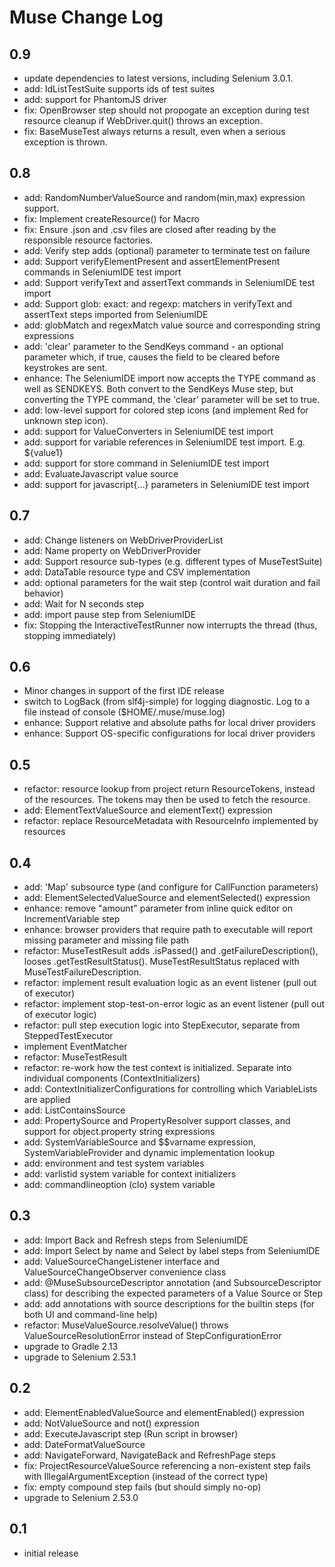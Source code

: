 # Muse Change Log

## 0.9
- update dependencies to latest versions, including Selenium 3.0.1.
- add: IdListTestSuite supports ids of test suites
- add: support for PhantomJS driver
- fix: OpenBrowser step should not propogate an exception during test resource cleanup if WebDriver.quit() throws an exception.
- fix: BaseMuseTest always returns a result, even when a serious exception is thrown. 

## 0.8
- add: RandomNumberValueSource and random(min,max) expression support.
- fix: Implement createResource() for Macro
- fix: Ensure .json and .csv files are closed after reading by the responsible resource factories.
- add: Verify step adds (optional) parameter to terminate test on failure
- add: Support verifyElementPresent and assertElementPresent commands in SeleniumIDE test import
- add: Support verifyText and assertText commands in SeleniumIDE test import
- add: Support glob: exact: and regexp: matchers in verifyText and assertText steps imported from SeleniumIDE
- add: globMatch and regexMatch value source and corresponding string expressions
- add: 'clear' parameter to the SendKeys command - an optional parameter which, if true, causes the field to be cleared before keystrokes are sent.
- enhance: The SeleniumIDE import now accepts the TYPE command as well as SENDKEYS. Both convert to the SendKeys Muse step, but converting the TYPE command, the 'clear' parameter will be set to true.
- add: low-level support for colored step icons (and implement Red for unknown step icon).
- add: support for ValueConverters in SeleniumIDE test import
- add: support for variable references in SeleniumIDE test import. E.g. ${value1}
- add: support for store command in SeleniumIDE test import
- add: EvaluateJavascript value source
- add: support for javascript{...} parameters in SeleniumIDE test import

## 0.7
- add: Change listeners on WebDriverProviderList
- add: Name property on WebDriverProvider
- add: Support resource sub-types (e.g. different types of MuseTestSuite)
- add: DataTable resource type and CSV implementation
- add: optional parameters for the wait step (control wait duration and fail behavior)
- add: Wait for N seconds step
- add: import pause step from SeleniumIDE
- fix: Stopping the InteractiveTestRunner now interrupts the thread (thus, stopping immediately)

## 0.6
- Minor changes in support of the first IDE release
- switch to LogBack (from slf4j-simple) for logging diagnostic. Log to a file instead of console ($HOME/.muse/muse.log) 
- enhance: Support relative and absolute paths for local driver providers
- enhance: Support OS-specific configurations for local driver providers

## 0.5
- refactor: resource lookup from project return ResourceTokens, instead of the resources. The tokens may then be used to fetch the resource.
- add: ElementTextValueSource and elementText() expression
- refactor: replace ResourceMetadata with ResourceInfo implemented by resources

## 0.4
- add: 'Map' subsource type (and configure for CallFunction parameters)
- add: ElementSelectedValueSource and elementSelected() expression
- enhance: remove "amount" parameter from inline quick editor on IncrementVariable step
- enhance: browser providers that require path to executable will report missing parameter and missing file path
- refactor: MuseTestResult adds .isPassed() and .getFailureDescription(), looses .getTestResultStatus(). MuseTestResultStatus replaced with MuseTestFailureDescription.
- refactor: implement result evaluation logic as an event listener (pull out of executor)
- refactor: implement stop-test-on-error logic as an event listener (pull out of executor logic)
- refactor: pull step execution logic into StepExecutor, separate from SteppedTestExecutor
- implement EventMatcher
- refactor: MuseTestResult
- refactor: re-work how the test context is initialized. Separate into individual components (ContextInitializers)
- add: ContextInitializerConfigurations for controlling which VariableLists are applied 
- add: ListContainsSource
- add: PropertySource and PropertyResolver support classes, and support for object.property string expressions
- add: SystemVariableSource and $$varname expression, SystemVariableProvider and dynamic implementation lookup
- add: environment and test system variables
- add: varlistid system variable for context initializers
- add: commandlineoption (clo) system variable

## 0.3

- add: Import Back and Refresh steps from SeleniumIDE
- add: Import Select by name and Select by label steps from SeleniumIDE
- add: ValueSourceChangeListener interface and ValueSourceChangeObserver convenience class
- add: @MuseSubsourceDescriptor annotation (and SubsourceDescriptor class) for describing the expected parameters of a Value Source or Step
- add: add annotations with source descriptions for the builtin steps (for both UI and command-line help) 
- refactor: MuseValueSource.resolveValue() throws ValueSourceResolutionError instead of StepConfigurationError
- upgrade to Gradle 2.13
- upgrade to Selenium 2.53.1

## 0.2

- add: ElementEnabledValueSource and elementEnabled() expression
- add: NotValueSource and not() expression
- add: ExecuteJavascript step (Run script in browser)
- add: DateFormatValueSource
- add: NavigateForward, NavigateBack and RefreshPage steps
- fix: ProjectResourceValueSource referencing a non-existent step fails with IllegalArgumentException (instead of the correct type)
- fix: empty compound step fails (but should simply no-op)
- upgrade to Selenium 2.53.0

## 0.1

- initial release